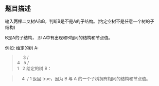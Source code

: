 ## 题目描述
输入两棵二叉树A和B，判断B是不是A的子结构。(约定空树不是任意一个树的子结构)

B是A的子结构， 即 A中有出现和B相同的结构和节点值。

例如:
给定的树 A:

>      3
      / \
     4   5
    / \
   1   2
给定的树 B：

>    4 
    /
   1
返回 true，因为 B 与 A 的一个子树拥有相同的结构和节点值。
